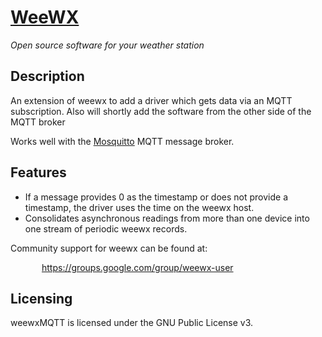 <h1>
  <a href='http://www.weewx.com'>WeeWX</a>
</h1>
<p><i>Open source software for your weather station</i></p>

<h2>Description</h2>
<p>An extension of weewx to add a driver which gets data via an MQTT subscription. Also will shortly add the software from the other side of the MQTT broker
</p>

<p>Works well with the <a href='https://mosquitto.org/'>Mosquitto</a> MQTT message broker.</p>
<h2>Features</h2>
<ul>
  <li>If a message provides 0 as the timestamp or does not provide a timestamp, the driver uses the time on the weewx host.</li>
  <li>Consolidates asynchronous readings from more than one device into one stream of periodic weewx records.</li>
</ul>



<p>
   Community support for weewx can be found at:
<p style='padding-left: 50px;'>
  <a href="https://groups.google.com/group/weewx-user">https://groups.google.com/group/weewx-user</a>
</p>

<h2>Licensing</h2>

<p>weewxMQTT is licensed under the GNU Public License v3.</p>
